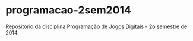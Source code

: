 programacao-2sem2014
====================

Repositório da disciplina Programação de Jogos Digitais - 2o semestre de 2014.
